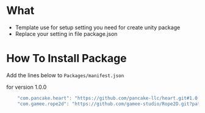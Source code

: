 # What
- Template use for setup setting you need for create unity package
- Replace your setting in file package.json


# How To Install Package

Add the lines below to `Packages/manifest.json`

for version 1.0.0
```csharp
    "com.pancake.heart": "https://github.com/pancake-llc/heart.git#1.0.1",
    "com.gamee.rope2d": "https://github.com/gamee-studio/Rope2D.git?path=Assets/_Root",
```
